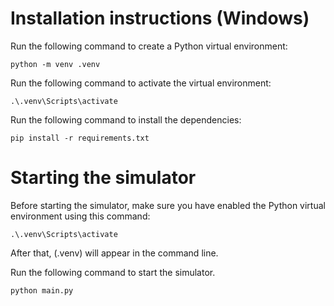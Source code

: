 # Installation instructions (Windows)
Run the following command to create a Python virtual environment:

``python -m venv .venv``

Run the following command to activate the virtual environment:

``.\.venv\Scripts\activate``

Run the following command to install the dependencies:

``pip install -r requirements.txt``

# Starting the simulator
Before starting the simulator, make sure you have enabled the Python virtual environment using this command:

``.\.venv\Scripts\activate``

After that, (.venv) will appear in the command line.

Run the following command to start the simulator.

``python main.py``